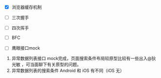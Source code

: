 - [x] 浏览器缓存机制
- [ ] 三次握手
- [ ] 四次挥手
- [ ] BFC
- [ ] 鹰眼接口mock



1. 异常数据列表接口 mock完成，页面搜索条件布局较原型比较有一些出入@狄光敏 ，可当面聊下有关原型的问题。
2. 异常数据列表的搜索条件 Android 和 iOS 有不同（iOS 无）
